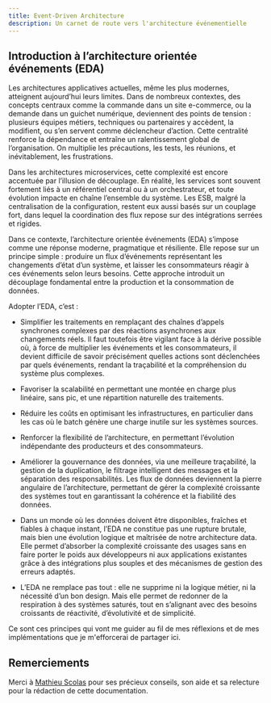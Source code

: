 ```yaml
---
title: Event-Driven Architecture
description: Un carnet de route vers l'architecture événementielle
---
```


## Introduction à l’architecture orientée événements (EDA)

Les architectures applicatives actuelles, même les plus modernes, atteignent aujourd’hui leurs limites. Dans de nombreux contextes, des concepts centraux comme la commande dans un site e-commerce, ou la demande dans un guichet numérique, deviennent des points de tension : plusieurs équipes métiers, techniques ou partenaires y accèdent, la modifient, ou s’en servent comme déclencheur d’action. Cette centralité renforce la dépendance et entraîne un ralentissement global de l’organisation. On multiplie les précautions, les tests, les réunions, et inévitablement, les frustrations.

Dans les architectures microservices, cette complexité est encore accentuée par l’illusion de découplage. En réalité, les services sont souvent fortement liés à un référentiel central ou à un orchestrateur, et toute évolution impacte en chaîne l’ensemble du système. Les ESB, malgré la centralisation de la configuration, restent eux aussi basés sur un couplage fort, dans lequel la coordination des flux repose sur des intégrations serrées et rigides.

Dans ce contexte, l’architecture orientée événements (EDA) s’impose comme une réponse moderne, pragmatique et résiliente. Elle repose sur un principe simple : produire un flux d’événements représentant les changements d’état d’un système, et laisser les consommateurs réagir à ces événements selon leurs besoins. Cette approche introduit un découplage fondamental entre la production et la consommation de données.

Adopter l’EDA, c’est :

- Simplifier les traitements en remplaçant des chaînes d’appels synchrones complexes par des réactions asynchrones aux changements réels. Il faut toutefois être vigilant face à la dérive possible où, à force de multiplier les événements et les consommateurs, il devient difficile de savoir précisément quelles actions sont déclenchées par quels événements, rendant la traçabilité et la compréhension du système plus complexes.

- Favoriser la scalabilité en permettant une montée en charge plus linéaire, sans pic, et une répartition naturelle des traitements.

- Réduire les coûts en optimisant les infrastructures, en particulier dans les cas où le batch génère une charge inutile sur les systèmes sources.

- Renforcer la flexibilité de l’architecture, en permettant l’évolution indépendante des producteurs et des consommateurs.

- Améliorer la gouvernance des données, via une meilleure traçabilité, la gestion de la duplication, le filtrage intelligent des messages et la séparation des responsabilités. Les flux de données deviennent la pierre angulaire de l’architecture, permettant de gérer la complexité croissante des systèmes tout en garantissant la cohérence et la fiabilité des données.

- Dans un monde où les données doivent être disponibles, fraîches et fiables à chaque instant, l’EDA ne constitue pas une rupture brutale, mais bien une évolution logique et maîtrisée de notre architecture data. Elle permet d’absorber la complexité croissante des usages sans en faire porter le poids aux développeurs ni aux applications existantes grâce à des intégrations plus souples et des mécanismes de gestion des erreurs adaptés.

- L’EDA ne remplace pas tout : elle ne supprime ni la logique métier, ni la nécessité d’un bon design. Mais elle permet de redonner de la respiration à des systèmes saturés, tout en s’alignant avec des besoins croissants de réactivité, d’évolutivité et de simplicité.

Ce sont ces principes qui vont me guider au fil de mes réflexions et de mes implémentations que je m'efforcerai de partager ici.

## Remerciements

Merci à [Mathieu Scolas](https://github.com/worming004) pour ses précieux conseils, son aide et sa relecture pour la rédaction de cette documentation.
